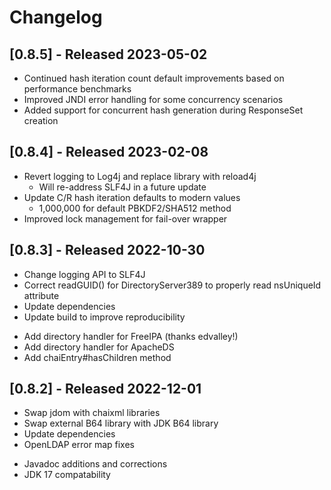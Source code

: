 # Changelog

## [0.8.5] - Released 2023-05-02
- Continued hash iteration count default improvements based on performance benchmarks
- Improved JNDI error handling for some concurrency scenarios
- Added support for concurrent hash generation during ResponseSet creation

## [0.8.4] - Released 2023-02-08
- Revert logging to Log4j and replace library with reload4j
  -  Will re-address SLF4J in a future update
- Update C/R hash iteration defaults to modern values
  - 1,000,000 for default PBKDF2/SHA512 method
- Improved lock management for fail-over wrapper

## [0.8.3] - Released 2022-10-30
- Change logging API to SLF4J
- Correct readGUID() for DirectoryServer389 to properly read nsUniqueId attribute
- Update dependencies
- Update build to improve reproducibility
+ Add directory handler for FreeIPA (thanks edvalley!)
+ Add directory handler for ApacheDS 
+ Add chaiEntry#hasChildren method

## [0.8.2] - Released 2022-12-01
- Swap jdom with chaixml libraries
- Swap external B64 library with JDK B64 library
- Update dependencies
- OpenLDAP error map fixes 
+ Javadoc additions and corrections
+ JDK 17 compatability 

